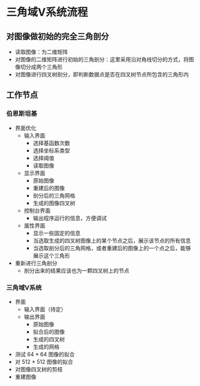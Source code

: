 # 三角域V系统流程
## 对图像做初始的完全三角剖分
+ 读取图像：为二维矩阵
+ 对图像的二维矩阵进行初始的三角剖分：这里采用沿对角线切分的方式，将图像切分成两个三角形
+ 对图像进行四叉树剖分，即判断数据点是否在四叉树节点所包含的三角形内

## 工作节点
### 伯恩斯坦基
  + 界面优化
      + 输入界面
        + 选择基函数次数
        + 选择坐标系类型
        + 选择阈值
        + 读取图像
      + 显示界面
        + 原始图像
        + 重建后的图像
        + 剖分后的三角网格
        + 生成的图像四叉树
      + 控制台界面
        + 输出程序运行的信息，方便调试
      + 属性界面
        + 显示一些固定的信息
        + 当选取生成的四叉树图像上的某个节点之后，展示该节点的所有信息
        + 当选取剖分后的三角网格，或者重建后的图像上的一个点之后，能够展示这个三角形
  + 重新进行三角剖分
      + 剖分出来的结果应该也为一颗四叉树上的节点
  
### 三角域V系统
  + 界面
    + 输入界面（待定）
    + 输出界面
      + 原始图像
      + 拟合后的图像
      + 生成的四叉树
      + 生成的网格
  + 测试 64 * 64 图像的拟合
  + 对 512 * 512 图像的拟合
  + 对图像四叉树的剪枝
  + 重建图像